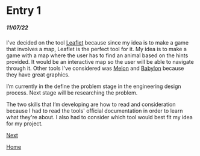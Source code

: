 # Entry 1
##### 11/07/22

I've decided on the tool [Leaflet](https://leafletjs.com/) because since my idea is to make a game that involves a map, Leaflet is the perfect tool for it. My idea is to make a game with a map where the user has to find an animal based on the hints provided. It would be an interactive map so the user will be able to navigate through it. Other tools I've considered was [Melon](https://melonjs.org/) and [Babylon](https://www.babylonjs.com/) because they have great graphics.

I’m currently in the define the problem stage in the engineering design process. Next stage will be researching the problem.

The two skills that I’m developing are how to read and consideration because I had to read the tools' official documentation in order to learn what they're about. I also had to consider which tool would best fit my idea for my project.



[Next](entry02.md)

[Home](../README.md)